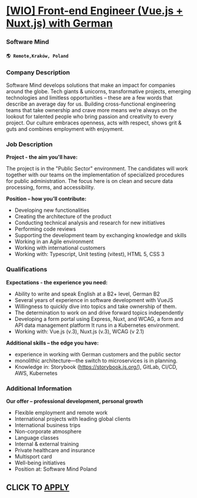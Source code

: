 # [[WIO] Front-end Engineer (Vue.js + Nuxt.js) with German](https://www.remotewlb.com/apply/wio-front-end-engineer-vue-js-nuxt-js-with-german)  
### Software Mind  
#### `🌎 Remote,Kraków, Poland`  

### **Company Description**

Software Mind develops solutions that make an impact for companies around the globe. Tech giants & unicorns, transformative projects, emerging technologies and limitless opportunities – these are a few words that describe an average day for us. Building cross-functional engineering teams that take ownership and crave more means we’re always on the lookout for talented people who bring passion and creativity to every project. Our culture embraces openness, acts with respect, shows grit & guts and combines employment with enjoyment.

###  **Job Description**

 **Project - the aim you'll have:**

The project is in the "Public Sector" environment. The candidates will work together with our teams on the implementation of specialized procedures for public administration. The focus here is on clean and secure data processing, forms, and accessibility.

 **Position – how you’ll contribute:**

  * Developing new functionalities
  * Creating the architecture of the product
  * Conducting technical analysis and research for new initiatives
  * Performing code reviews
  * Supporting the development team by exchanging knowledge and skills
  * Working in an Agile environment
  * Working with international customers
  * Working with: Typescript, Unit testing (vitest), HTML 5, CSS 3

###  **Qualifications**

 **Expectations - the experience you need:**

  * Ability to write and speak English at a B2+ level, German B2
  * Several years of experience in software development with VueJS
  * Willingness to quickly dive into topics and take ownership of them.
  * The determination to work on and drive forward topics independently
  * Developing a form portal using Express, Nuxt, and WCAG, a form and API data management platform It runs in a Kubernetes environment.
  * Working with: Vue.js (v.3), Nuxt.js (v.3), WCAG (v 2.1)

 **Additional skills – the edge you have:**

  * experience in working with German customers and the public sector
  * monolithic architecture—the switch to microservices is in planning.
  * Knowledge in: Storybook (https://storybook.js.org/), GitLab, CI/CD, AWS, Kubernetes

###  **Additional Information**

 **Our offer – professional development, personal growth**

  * Flexible employment and remote work 
  * International projects with leading global clients 
  * International business trips 
  * Non-corporate atmosphere 
  * Language classes 
  * Internal & external training 
  * Private healthcare and insurance 
  * Multisport card 
  * Well-being initiatives
  * Position at: Software Mind Poland

  
## CLICK TO [APPLY](https://www.remotewlb.com/apply/wio-front-end-engineer-vue-js-nuxt-js-with-german)

